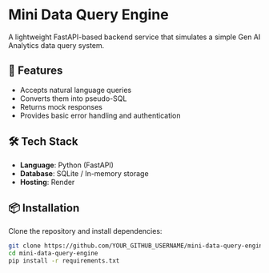 # Mini Data Query Engine

A lightweight FastAPI-based backend service that simulates a simple Gen AI Analytics data query system.

## 🚀 Features
- Accepts natural language queries
- Converts them into pseudo-SQL
- Returns mock responses
- Provides basic error handling and authentication

## 🛠 Tech Stack
- **Language**: Python (FastAPI)
- **Database**: SQLite / In-memory storage
- **Hosting**: Render

## 📦 Installation
Clone the repository and install dependencies:
```sh
git clone https://github.com/YOUR_GITHUB_USERNAME/mini-data-query-engine.git
cd mini-data-query-engine
pip install -r requirements.txt
